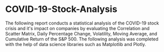 # COVID-19-Stock-Analysis
The following report conducts a statistical analysis of the COVID-19 stock crisis and it's impact on companies by evaluating the Correlation and Scatter Matrix, Daily Percentage Change, Volatility, Moving Average, and Cumulative Return of the S&amp;P 500. The following analysis was completed with the help of data science libraries such as Matplotlib and Plotly. 

